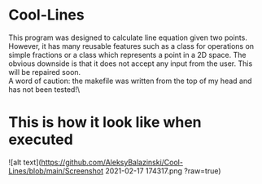 # Cool-Lines
This program was designed to calculate line equation given two points. However, it has many reusable features such as a class for operations on simple fractions or a class which represents a point in a 2D space. The obvious downside is that it does not accept any input from the user. This will be repaired soon.\
A word of caution: the makefile was written from the top of my head and has not been tested!\
# This is how it look like when executed

![alt text](https://github.com/AleksyBalazinski/Cool-Lines/blob/main/Screenshot 2021-02-17 174317.png ?raw=true)
